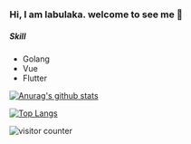 ### Hi, I am labulaka. welcome to see me 👋

<!--
**labulaka521/labulaka521** is a ✨ _special_ ✨ repository because its `README.md` (this file) appears on your GitHub profile.

Here are some ideas to get you started:

-->

##### Skill
- Golang
- Vue
- Flutter

[![Anurag's github stats](https://github-readme-stats.vercel.app/api?username=labulakalia&show_icons=true&theme=onedark)](https://github.com/labulakalia/labulakalia)

[![Top Langs](https://github-readme-stats.vercel.app/api/top-langs/?username=labulakalia&theme=onedark)](https://github.com/anuraghazra/github-readme-stats)

![visitor counter](https://profile-counter.glitch.me/labulakalia/count.svg)
